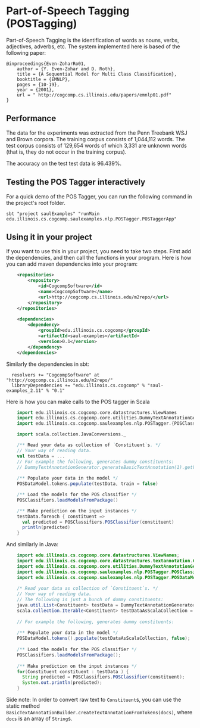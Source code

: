 # Part-of-Speech Tagging (POSTagging)

Part-of-Speech Tagging is the identification of words as nouns, verbs, adjectives, adverbs, etc. The system implemented 
here is based of the following paper: 

```
@inproceedings{Even-ZoharRo01,
    author = {Y. Even-Zohar and D. Roth},
    title = {A Sequential Model for Multi Class Classification},
    booktitle = {EMNLP},
    pages = {10-19},
    year = {2001},
    url = " http://cogcomp.cs.illinois.edu/papers/emnlp01.pdf"
}
```

## Performance
The data for the experiments was extracted from the Penn Treebank WSJ and Brown corpora. The training corpus consists 
of 1,044,112 words. The test corpus consists of 129,654 words of which 3,331 are unknown words (that is, they do not occur in the training corpus).

The accuracy on the test test data is 96.439%.  

## Testing the POS Tagger interactively

For a quick demo of the POS Tagger, you can run the following command in the project's root folder.

```shell
sbt "project saulExamples" "runMain edu.illinois.cs.cogcomp.saulexamples.nlp.POSTagger.POSTaggerApp"
```

## Using it in your project

If you want to use this in your project, you need to take two steps. First add the dependencies, and then call the functions in your program. 
Here is how you can add maven dependencies into your program: 

```xml
    <repositories>
        <repository>
            <id>CogcompSoftware</id>
            <name>CogcompSoftware</name>
            <url>http://cogcomp.cs.illinois.edu/m2repo/</url>
        </repository>
    </repositories>
    
    <dependencies>
        <dependency>
            <groupId>edu.illinois.cs.cogcomp</groupId>
            <artifactId>saul-examples</artifactId>
            <version>0.1</version>
        </dependency>
    </dependencies>
```

Similarly the dependencies in sbt: 

```
  resolvers += "CogcompSoftware" at "http://cogcomp.cs.illinois.edu/m2repo/"
  libraryDependencies += "edu.illinois.cs.cogcomp" % "saul-examples_2.11" % "0.1"
```

Here is how you can make calls to the POS tagger in Scala 

```scala  
    import edu.illinois.cs.cogcomp.core.datastructures.ViewNames
    import edu.illinois.cs.cogcomp.core.utilities.DummyTextAnnotationGenerator
    import edu.illinois.cs.cogcomp.saulexamples.nlp.POSTagger.{POSClassifiers, POSDataModel}

    import scala.collection.JavaConversions._

    /** Read your data as collection of `Constituent`s. */
    // Your way of reading data. 
    val testData = ... 
    // For example the following, generates dummy constituents: 
    // DummyTextAnnotationGenerator.generateBasicTextAnnotation(1).getView(ViewNames.TOKENS).getConstituents
    
    /** Populate your data in the model */
    POSDataModel.tokens.populate(testData, train = false)

    /** Load the models for the POS classifier */
    POSClassifiers.loadModelsFromPackage()

    /** Make prediction on the input instances */
    testData.foreach { constituent =>
      val predicted = POSClassifiers.POSClassifier(constituent)
      println(predicted)
    }
```

And similarly in Java: 

```java 
    import edu.illinois.cs.cogcomp.core.datastructures.ViewNames;
    import edu.illinois.cs.cogcomp.core.datastructures.textannotation.Constituent;
    import edu.illinois.cs.cogcomp.core.utilities.DummyTextAnnotationGenerator;
    import edu.illinois.cs.cogcomp.saulexamples.nlp.POSTagger.POSClassifiers;
    import edu.illinois.cs.cogcomp.saulexamples.nlp.POSTagger.POSDataModel;
    
    /* Read your data as collection of `Constituent`s. */
    // Your way of reading data.
    // The following is just a bunch of dummy constituents: 
    java.util.List<Constituent> testData = DummyTextAnnotationGenerator.generateBasicTextAnnotation(1).getView(ViewNames.TOKENS).getConstituents();
    scala.collection.Iterable<Constituent> testDataAsScalaCollection = scala.collection.JavaConversions.asScalaBuffer(testData);
    
    // For example the following, generates dummy constituents:
    
    /** Populate your data in the model */
    POSDataModel.tokens().populate(testDataAsScalaCollection, false);
    
    /** Load the models for the POS classifier */
    POSClassifiers.loadModelsFromPackage();
    
    /** Make prediction on the input instances */
    for(Constituent constituent : testData ) {
      String predicted = POSClassifiers.POSClassifier(constituent);
      System.out.println(predicted);
    }
```


Side note: In order to convert raw text to `Constituent`s, you can use the static method 
`BasicTextAnnotationBuilder.createTextAnnotationFromTokens(docs)`, where `docs` is an array of `String`s.  
